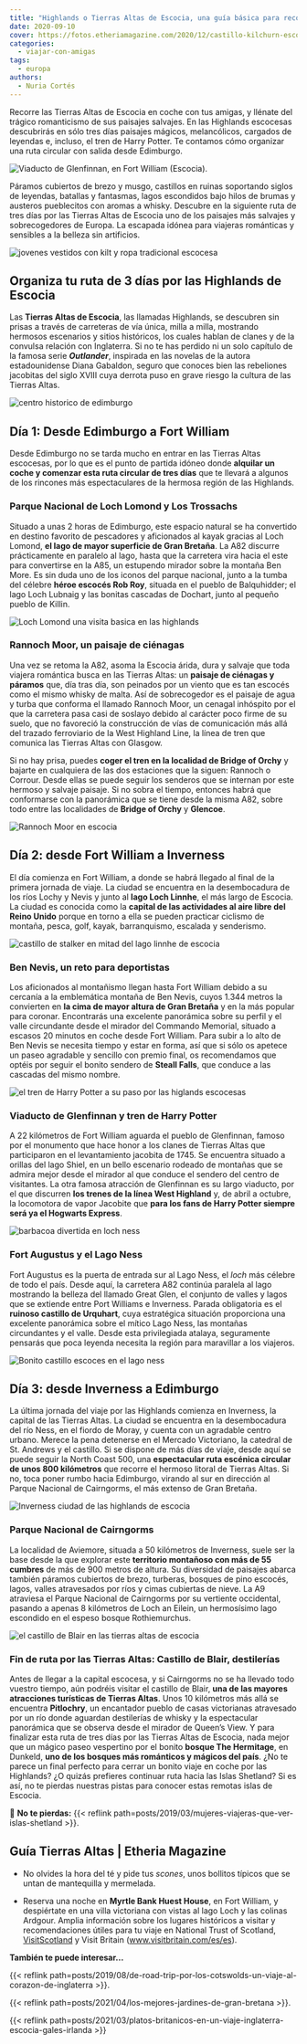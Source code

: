 ```yaml
---
title: "Highlands o Tierras Altas de Escocia, una guía básica para recorrerlas por libre"
date: 2020-09-10
cover: https://fotos.etheriamagazine.com/2020/12/castillo-kilchurn-escocia.jpg
categories: 
  - viajar-con-amigas
tags: 
  - europa
authors: 
  - Nuria Cortés
---
```


Recorre las Tierras Altas de Escocia en coche con tus amigas, y llénate del trágico 
romanticismo de sus paisajes salvajes. En las Highlands escocesas descubrirás en sólo 
tres días paisajes mágicos, melancólicos, cargados de leyendas e, incluso, el tren de 
Harry Potter. Te contamos cómo organizar una ruta circular con salida desde Edimburgo. 

![Viaducto de Glenfinnan, en Fort William (Escocia).](https://fotos.etheriamagazine.com/2020/09/viaducto-Glenfinnan-Fort-William-escocia.jpg "Viaducto de Glenfinnan, en Fort William (Escocia). © Connor Mollison")

Páramos cubiertos de brezo y musgo, castillos en ruinas soportando siglos de leyendas, 
batallas y fantasmas, lagos escondidos bajo hilos de brumas y austeros pueblecitos con 
aromas a whisky. Descubre en la siguiente ruta de tres días por las Tierras Altas de 
Escocia uno de los paisajes más salvajes y sobrecogedores de Europa. La escapada idónea 
para viajeras románticas y sensibles a la belleza sin artificios. 

![jovenes vestidos con kilt y ropa tradicional escocesa](https://fotos.etheriamagazine.com/2020/09/cultura-escocesa-higlands.jpg "Los Juegos de las Highlands son una buena oportunidad para conocer la cultura escocesa. © Visit Scotland")

## Organiza tu ruta de 3 días por las Highlands de Escocia

Las **Tierras Altas de Escocia**, las llamadas Highlands, se descubren sin prisas a 
través de carreteras de vía única, milla a milla, mostrando hermosos escenarios y sitios 
históricos, los cuales hablan de clanes y de la convulsa relación con Inglaterra. Si no 
te has perdido ni un solo capítulo de la famosa serie **_Outlander_**, inspirada en las 
novelas de la autora estadounidense Diana Gabaldon, seguro que conoces bien las 
rebeliones jacobitas del siglo XVIII cuya derrota puso en grave riesgo la cultura de las 
Tierras Altas. 

![centro historico de edimburgo](https://fotos.etheriamagazine.com/2020/09/viaje-mujeres-edimburgo-escocia.jpg "Centro histórico de Edimburgo (Escocia).")

## Día 1: Desde Edimburgo a Fort William

Desde Edimburgo no se tarda mucho en entrar en las Tierras Altas escocesas, por lo que 
es el punto de partida idóneo donde **alquilar un coche y comenzar esta ruta circular de 
tres días** que te llevará a algunos de los rincones más espectaculares de la hermosa 
región de las Highlands. 

### Parque Nacional de Loch Lomond y Los Trossachs

Situado a unas 2 horas de Edimburgo, este espacio natural se ha convertido en destino 
favorito de pescadores y aficionados al kayak gracias al Loch Lomond, **el lago de mayor 
superficie de Gran Bretaña**. La A82 discurre prácticamente en paralelo al lago, hasta 
que la carretera vira hacia el este para convertirse en la A85, un estupendo mirador 
sobre la montaña Ben More. Es sin duda uno de los iconos del parque nacional, junto a la 
tumba del célebre **héroe escocés Rob Roy**, situada en el pueblo de Balquhidder; el 
lago Loch Lubnaig y las bonitas cascadas de Dochart, junto al pequeño pueblo de Killin. 

![Loch Lomond una visita basica en las highlands](https://fotos.etheriamagazine.com/2020/09/loch-lomond-higlands-escocia.jpg "Parque Nacional de Loch Lomond. © Robert Keane")

### Rannoch Moor, un paisaje de ciénagas

Una vez se retoma la A82, asoma la Escocia árida, dura y salvaje que toda viajera 
romántica busca en las Tierras Altas: un **paisaje de ciénagas y páramos** que, día tras 
día, son peinados por un viento que es tan escocés como el mismo whisky de malta. Así de 
sobrecogedor es el paisaje de agua y turba que conforma el llamado Rannoch Moor, un 
cenagal inhóspito por el que la carretera pasa casi de soslayo debido al carácter poco 
firme de su suelo, que no favoreció la construcción de vías de comunicación más allá del 
trazado ferroviario de la West Highland Line, la línea de tren que comunica las Tierras 
Altas con Glasgow. 

Si no hay prisa, puedes **coger el tren en la localidad de Bridge of Orchy** y bajarte 
en cualquiera de las dos estaciones que la siguen: Rannoch o Corrour. Desde ellas se 
puede seguir los senderos que se internan por este hermoso y salvaje paisaje. Si no 
sobra el tiempo, entonces habrá que conformarse con la panorámica que se tiene desde la 
misma A82, sobre todo entre las localidades de **Bridge of Orchy** y **Glencoe**. 

![Rannoch Moor en escocia](https://fotos.etheriamagazine.com/2020/09/rannoch-moor-glencoe-escocia.jpg "Rannoch Moor, desde Glencoe (Escocia). © Stewart M.")

## Día 2: desde Fort William a Inverness

El día comienza en Fort William, a donde se habrá llegado al final de la primera jornada 
de viaje. La ciudad se encuentra en la desembocadura de los ríos Lochy y Nevis y junto 
al **lago Loch Linnhe**, el más largo de Escocia. La ciudad es conocida como la 
**capital de las actividades al aire libre del Reino Unido** porque en torno a ella se 
pueden practicar ciclismo de montaña, pesca, golf, kayak, barranquismo, escalada y 
senderismo. 

![castillo de stalker en mitad del lago linnhe de escocia](https://fotos.etheriamagazine.com/2020/09/castillo-stalker-lago-linnhe.jpg "Castillo de Stalker, en el interior del lago Linnhe. © Visit Britain")

### Ben Nevis, un reto para deportistas 

Los aficionados al montañismo llegan hasta Fort William debido a su cercanía a la 
emblemática montaña de Ben Nevis, cuyos 1.344 metros la convierten en **la cima de mayor 
altura de Gran Bretaña** y en la más popular para coronar. Encontrarás una excelente 
panorámica sobre su perfil y el valle circundante desde el mirador del Commando 
Memorial, situado a escasos 20 minutos en coche desde Fort William. Para subir a lo alto 
de Ben Nevis se necesita tiempo y estar en forma, así que si sólo os apetece un paseo 
agradable y sencillo con premio final, os recomendamos que optéis por seguir el bonito 
sendero de **Steall Falls**, que conduce a las cascadas del mismo nombre. 

![el tren de Harry Potter a su paso por las higlands escocesas](https://fotos.etheriamagazine.com/2020/09/tren-harry-potter-escocia.jpg "Hogwarts Express, el tren de Harry Potter, a su paso por el viaducto de Glenfinnan. © Bryan Walker")

### Viaducto de Glenfinnan y tren de Harry Potter

A 22 kilómetros de Fort William aguarda el pueblo de Glenfinnan, famoso por el monumento 
que hace honor a los clanes de Tierras Altas que participaron en el levantamiento 
jacobita de 1745. Se encuentra situado a orillas del lago Shiel, en un bello escenario 
rodeado de montañas que se admira mejor desde el mirador al que conduce el sendero del 
centro de visitantes. La otra famosa atracción de Glenfinnan es su largo viaducto, por 
el que discurren **los trenes de la línea West Highland** y, de abril a octubre, la 
locomotora de vapor Jacobite que **para los fans de Harry Potter siempre será ya el 
Hogwarts Express**. 

![barbacoa divertida en loch ness](https://fotos.etheriamagazine.com/2020/09/lago-ness-Inverness.jpg "Barbacoa en el lago Ness, una actividad divertida para hacer con amigos. © Visit Britain")

### Fort Augustus y el Lago Ness

Fort Augustus es la puerta de entrada sur al Lago Ness, el _loch_ más célebre de todo el 
país. Desde aquí, la carretera A82 continúa paralela al lago mostrando la belleza del 
llamado Great Glen, el conjunto de valles y lagos que se extiende entre Port Williams e 
Inverness. Parada obligatoria es el **ruinoso castillo de Urquhart**, cuya estratégica 
situación proporciona una excelente panorámica sobre el mítico Lago Ness, las montañas 
circundantes y el valle. Desde esta privilegiada atalaya, seguramente pensarás que poca 
leyenda necesita la región para maravillar a los viajeros. 

![Bonito castillo escoces en el lago ness](https://fotos.etheriamagazine.com/2020/09/castillo-Urquhart-lago-Ness.jpg "Castillo de Urquhart en el lago Ness. © Robin Canfield")

## Día 3: desde Inverness a Edimburgo

La última jornada del viaje por las Highlands comienza en Inverness, la capital de las 
Tierras Altas. La ciudad se encuentra en la desembocadura del río Ness, en el fiordo de 
Moray, y cuenta con un agradable centro urbano. Merece la pena detenerse en el Mercado 
Victoriano, la catedral de St. Andrews y el castillo. Si se dispone de más días de 
viaje, desde aquí se puede seguir la North Coast 500, una **espectacular ruta escénica 
circular de unos 800 kilómetros** que recorre el hermoso litoral de Tierras Altas. Si 
no, toca poner rumbo hacia Edimburgo, virando al sur en dirección al Parque Nacional de 
Cairngorms, el más extenso de Gran Bretaña. 

![Inverness ciudad de las highlands de escocia](https://fotos.etheriamagazine.com/2020/09/inverness-escocia.jpg "Ciudad de Inverness. © Robin Canfield")

### Parque Nacional de Cairngorms

La localidad de Aviemore, situada a 50 kilómetros de Inverness, suele ser la base desde 
la que explorar este **territorio montañoso con más de 55 cumbres** de más de 900 metros 
de altura. Su diversidad de paisajes abarca también páramos cubiertos de brezo, 
turberas, bosques de pino escocés, lagos, valles atravesados por ríos y cimas cubiertas 
de nieve. La A9 atraviesa el Parque Nacional de Cairngorms por su vertiente occidental, 
pasando a apenas 8 kilómetros de Loch an Eilein, un hermosísimo lago escondido en el 
espeso bosque Rothiemurchus. 

![el castillo de Blair en las tierras altas de escocia](https://fotos.etheriamagazine.com/2020/09/castillo-blair-escocia.jpg "Castillo de Blair, cerca de Pitlochry, en Escocia. © V2F")

### Fin de ruta por las Tierras Altas: Castillo de Blair, destilerías

Antes de llegar a la capital escocesa, y si Cairngorms no se ha llevado todo vuestro 
tiempo, aún podréis visitar el castillo de Blair, **una de las mayores atracciones 
turísticas de Tierras Altas**. Unos 10 kilómetros más allá se encuentra **Pitlochry**, 
un encantador pueblo de casas victorianas atravesado por un río donde aguardan 
destilerías de whisky y la espectacular panorámica que se observa desde el mirador de 
Queen’s View. Y para finalizar esta ruta de tres días por las Tierras Altas de Escocia, 
nada mejor que un mágico paseo vespertino por el bonito **bosque The Hermitage**, en 
Dunkeld, **uno de los bosques más románticos y mágicos del país**. ¿No te parece un 
final perfecto para cerrar un bonito viaje en coche por las Highlands? ¿O quizás 
prefieres continuar ruta hacia las Islas Shetland? Si es así, no te pierdas nuestras 
pistas para conocer estas remotas islas de Escocia. 

📌 **No te pierdas:** {{< reflink 
path=posts/2019/03/mujeres-viajeras-que-ver-islas-shetland >}}. 

## Guía Tierras Altas | Etheria Magazine

- No olvides la hora del té y pide tus _scones_, unos bollitos típicos que se untan de 
mantequilla y mermelada. 

- Reserva una noche en **Myrtle Bank Huest House**, en Fort William, y despiértate en 
una villa victoriana con vistas al lago Loch y las colinas Ardgour. Amplia información 
sobre los lugares históricos a visitar y recomendaciones útiles para tu viaje en 
National Trust of Scotland, [VisitScotland](https://www.visitscotland.com/es-es/) y 
Visit Britain (www.visitbritain.com/es/es). 

**También te puede interesar...** 

{{< reflink 
path=posts/2019/08/de-road-trip-por-los-cotswolds-un-viaje-al-corazon-de-inglaterra >}}. 

{{< reflink path=posts/2021/04/los-mejores-jardines-de-gran-bretana >}}. 

{{< reflink 
path=posts/2021/03/platos-britanicos-en-un-viaje-inglaterra-escocia-gales-irlanda >}}
